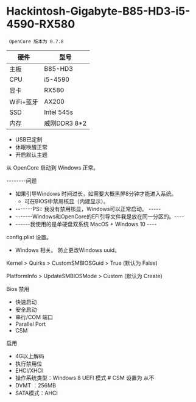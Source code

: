 # Hackintosh-Gigabyte-B85-HD3-i5-4590-RX580

     OpenCore 版本为 0.7.8

| 硬件 | 型号 |
| ---- |-----|
| 主板 | B85-HD3 |
| CPU | i5-4590 |
| 显卡 | RX580 |
|WiFi+蓝牙| AX200|
| SSD | Intel 545s |
|内存 | 威刚DDR3 8*2 |


- USB已定制 
- 休眠唤醒正常
- 开启默认主题

从 OpenCore 启动到 Windows 正常。 

--------问题
  - 如果引导Windows 时间过长，如需要大概黑屏8分钟才能进入系统。
     - 可在BIOS中禁用核显（内建显示）。
- -------PS::  我没有禁用核显，Windows可以正常启动。 -----
- -------Windows和OpenCore的EFI引导文件我是放在同一分区的。----
- ------我使用的是单硬盘双系统 MacOS + Windows 10  ----
  
config.plist 设置。
 - Windows 相关。 防止更改Windows uuid。
 

Kernel > Quirks > CustomSMBIOSGuid > True (默认为 False)

PlatformInfo > UpdateSMBIOSMode > Custom (默认为  Create)

Bios
 禁用
- 快速启动
- 安全启动
- 串行/COM 端口
- Parallel Port
- CSM

启用

- 4G以上解码
- 执行禁用位
- EHCI/XHCI 
- 操作系统类型：Windows 8 UEFI 模式 # CSM 设置为 从不
- DVMT ：256MB
- SATA模式：AHCI
